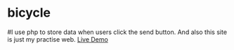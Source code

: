 # bicycle

#I use php to store data when users click the send button. And also this site is just my practise web.
<a href="https://william-0104.github.io/bicycle/">Live Demo</a>

